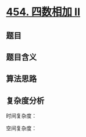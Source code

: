 # [454. 四数相加 II](https://leetcode.cn/problems/4sum-ii/)

## 题目

## 题目含义

## 算法思路

## 复杂度分析

时间复杂度：

空间复杂度：
